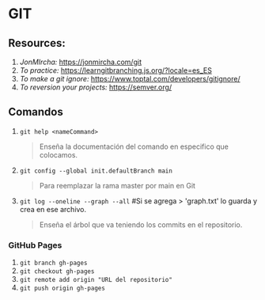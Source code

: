 # GIT

## Resources:

1. _JonMIrcha:_ https://jonmircha.com/git
2. _To practice:_ https://learngitbranching.js.org/?locale=es_ES
3. _To make a git ignore:_ https://www.toptal.com/developers/gitignore/
4. _To reversion your projects:_ https://semver.org/

## Comandos

1. `git help <nameCommand>`

   > Enseña la documentación del comando en especifico que colocamos.

2. `git config --global init.defaultBranch main`

   > Para reemplazar la rama master por main en Git

3. `git log --oneline --graph --all` #Si se agrega > 'graph.txt' lo guarda y crea en ese archivo.
   > Enseña el árbol que va teniendo los commits en el repositorio.

### GitHub Pages

1. `git branch gh-pages`
2. `git checkout gh-pages`
3. `git remote add origin "URL del repositorio"`
4. `git push origin gh-pages`
